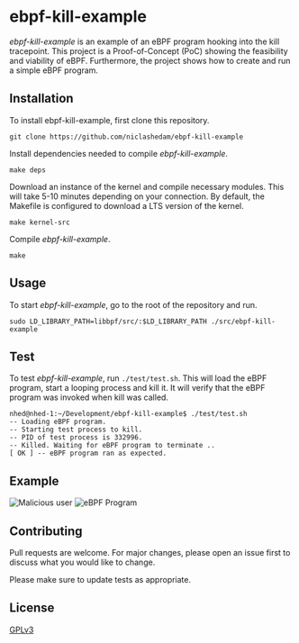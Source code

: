 # ebpf-kill-example

*ebpf-kill-example* is an example of an eBPF program hooking into the kill tracepoint.
This project is a Proof-of-Concept (PoC) showing the feasibility and viability of eBPF.
Furthermore, the project shows how to create and run a simple eBPF program.

## Installation

To install ebpf-kill-example, first clone this repository.

```
git clone https://github.com/niclashedam/ebpf-kill-example
```

Install dependencies needed to compile *ebpf-kill-example*.

```
make deps
```

Download an instance of the kernel and compile necessary modules. This will take 5-10 minutes depending on your connection.
By default, the Makefile is configured to download a LTS version of the kernel.

```
make kernel-src
```

Compile *ebpf-kill-example*.

```
make
```

## Usage

To start *ebpf-kill-example*, go to the root of the repository and run.

```
sudo LD_LIBRARY_PATH=libbpf/src/:$LD_LIBRARY_PATH ./src/ebpf-kill-example
```

## Test

To test *ebpf-kill-example*, run `./test/test.sh`.
This will load the eBPF program, start a looping process and kill it. It will
verify that the eBPF program was invoked when kill was called.

```
nhed@nhed-1:~/Development/ebpf-kill-example$ ./test/test.sh
-- Loading eBPF program.
-- Starting test process to kill.
-- PID of test process is 332996.
-- Killed. Waiting for eBPF program to terminate ..
[ OK ] -- eBPF program ran as expected.
```

## Example
![Malicious user](/img/example-user.png?raw=true "Malicious user")
![eBPF Program](/img/example-ebpf.png?raw=true "eBPF Program")

## Contributing
Pull requests are welcome. For major changes, please open an issue first to discuss what you would like to change.

Please make sure to update tests as appropriate.

## License
[GPLv3](https://choosealicense.com/licenses/gpl-3.0/)
